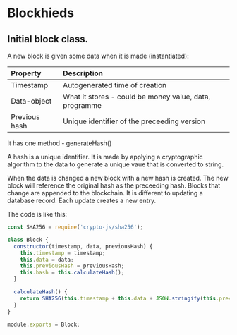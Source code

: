# Blockhieds

## Initial block class.

A new block is given some data when it is made (instantiated):

| Property      | Description                                             |
|:--------------|:--------------------------------------------------------|
| Timestamp     | Autogenerated time of creation                          |
| Data-object   | What it stores - could be money value, data, programme  |
| Previous hash | Unique identifier of the preceeding version             |


It has one method - generateHash()

A hash is a unique identifier. It is made by applying a cryptographic algorithm to the data to generate a unique vaue that is converted to string.

When the data is changed a new block with a new hash is created. The new block will reference the original hash as the preceeding hash. Blocks that change are appended to the blockchain. It is different to updating a database record. Each update creates a new entry.

The code is like this:

```javascript
const SHA256 = require('crypto-js/sha256');

class Block {
  constructor(timestamp, data, previousHash) {
    this.timestamp = timestamp;
    this.data = data;
    this.previousHash = previousHash;
    this.hash = this.calculateHash();
  }

  calculateHash() {
    return SHA256(this.timestamp + this.data + JSON.stringify(this.previousHash)).toString();
  }
}

module.exports = Block;
```